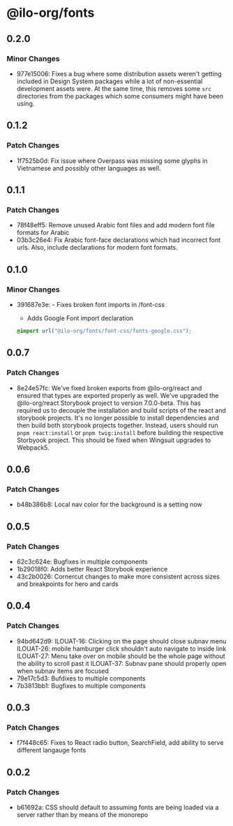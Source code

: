 # @ilo-org/fonts

## 0.2.0

### Minor Changes

- 977e15006: Fixes a bug where some distribution assets weren't getting included in Design System packages while a lot of non-essential development assets were. At the same time, this removes some `src` directories from the packages which some consumers might have been using.

## 0.1.2

### Patch Changes

- 1f7525b0d: Fix issue where Overpass was missing some glyphs in Vietnamese and possibly other languages as well.

## 0.1.1

### Patch Changes

- 78f48eff5: Remove unused Arabic font files and add modern font file formats for Arabic
- 03b3c26e4: Fix Arabic font-face declarations which had incorrect font urls. Also, include declarations for modern font formats.

## 0.1.0

### Minor Changes

- 391687e3e: - Fixes broken font imports in /font-css

  - Adds Google Font import declaration

  ```css
  @import url("@ilo-org/fonts/font-css/fonts-google.css");
  ```

## 0.0.7

### Patch Changes

- 8e24e57fc: We've fixed broken exports from @ilo-org/react and ensured that types are exported properly as well. We've upgraded the @ilo-org/react Storybook project to version 7.0.0-beta. This has required us to decouple the installation and build scripts of the react and storybook projects. It's no longer possible to install dependencies and then build both storybook projects together. Instead, users should run `pnpm react:install` or `pnpm twig:install` before building the respective Storbyook project. This should be fixed when Wingsuit upgrades to Webpack5.

## 0.0.6

### Patch Changes

- b48b386b8: Local nav color for the background is a setting now

## 0.0.5

### Patch Changes

- 62c3c624e: Bugfixes in multiple components
- 1b29018f0: Adds better React Storybook experience
- 43c2b0026: Cornercut changes to make more consistent across sizes and breakpoints for hero and cards

## 0.0.4

### Patch Changes

- 94bd642d9: ILOUAT-16: Clicking on the page should close subnav menu
  ILOUAT-26: mobile hamburger click shouldn't auto navigate to inside link
  ILOUAT-27: Menu take over on mobile should be the whole page without the ability to scroll past it
  ILOUAT-37: Subnav pane should properly open when subnav items are focused
- 79e17c5d3: Bufdixes to multiple components
- 7b3813bb1: Bugfixes to multiple components

## 0.0.3

### Patch Changes

- f7f448c65: Fixes to React radio button, SearchField, add ability to serve different langauge fonts

## 0.0.2

### Patch Changes

- b61692a: CSS should default to assuming fonts are being loaded via a server rather than by means of the monorepo
